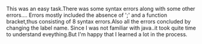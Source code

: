 This was an easy task.There was some syntax errors along with some other errors....
Errors mostly included the absence of ';' and a function bracket,thus consisting of 8 syntax errors.Also all the errors concluded by changing the label name.
Since I was not familiar with java..it took quite time to understand eveything.But I'm happy that I learned a lot in the process.
